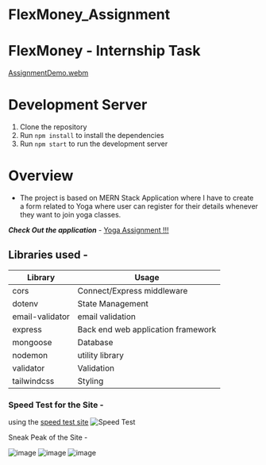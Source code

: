 # FlexMoney_Assignment
# FlexMoney - Internship Task

[AssignmentDemo.webm](https://drive.google.com/file/d/16yOrUjQxttWbGuuvSnbj-u7EH-N3oLOU/view?usp=sharing)


# Development Server

1. Clone the repository
2. Run `npm install` to install the dependencies
3. Run `npm start` to run the development server

# Overview

- The project is based on MERN Stack Application where I have to create a form related to Yoga where user can register for their details whenever they want to join yoga classes.
 

_**Check Out the application**_ - [Yoga Assignment !!!]()

## Libraries used -

| Library | Usage |
| ----------- | ----------- |
| cors | Connect/Express middleware |
| dotenv | State Management |
| email-validator | email validation |
| express | Back end web application framework |
| mongoose | Database |
| nodemon | utility library |
| validator | Validation |
| tailwindcss | Styling |


### Speed Test for the Site -
using the [speed test site](https://tools.pingdom.com/)
![Speed Test](/src/assets/ReadmePics/speed_test.png)

Sneak Peak of the Site -

![image](https://user-images.githubusercontent.com/49230384/207117386-088dd5a5-524d-4330-abbb-916a51c87673.png)
![image](https://user-images.githubusercontent.com/49230384/207117644-ce37a498-a0d2-44dc-bba9-f6ae4fcbba1f.png)
![image](https://user-images.githubusercontent.com/49230384/207118036-4919373e-20ff-4160-82cb-aaf6298ea07f.png)


